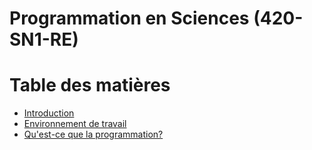 # Programmation en Sciences (420-SN1-RE) <!-- omit in toc -->

# Table des matières  <!-- omit in toc -->
- [Introduction](notebooks/00_introduction.ipynb)
- [Environnement de travail](notebooks/01_environnement_de_travail.ipynb)
- [Qu'est-ce que la programmation?](notebooks/02_programme_informatique.ipynb)


